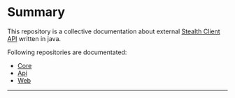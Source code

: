 # Summary

This repository is a collective documentation about external [Stealth Client API](https://stealth.od.ua/ "Stealth Client API") written in java.

Following repositories are documentated:

- [Core](https://github.com/stealth-scriptsdk/java-core "Core")
- [Api](https://github.com/stealth-scriptsdk/java-api "Api")
- [Web](https://github.com/stealth-scriptsdk/java-web "web")


------------

